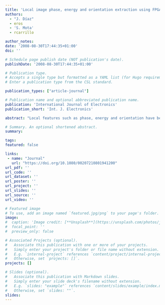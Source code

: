 ```yaml
---
title: 'Local image phase, energy and orientation extraction using FPGAs'
authors:
  - "J. Díaz"
  - eros
  - 'S. Mota'
  - rcarrillo

author_notes:
date: '2008-08-30T17:44:35+01:00'
doi: ''

# Schedule page publish date (NOT publication's date).
publishDate: '2008-08-30T17:44:35+01:00'

# Publication type.
# Accepts a single type but formatted as a YAML list (for Hugo requirements).
# Enter a publication type from the CSL standard.

publication_types: ["article-journal"]

# Publication name and optional abbreviated publication name.
publication: 'International Journal of Electronics'
publication_short: 'Int. J. Electronics'

abstract: "Local features such as phase, energy and orientation have been widely used in the literature for multiple computer vision applications such as edge detection, texture analysis, motion estimation, depth computation, etc. They can be computed using wavelet image decomposing based on Quadrature filters tuned at different scales and orientations. Although this represents a very powerful image analysis technique, its feasibility for real-time domain applications is still beyond current computer capabilities due to the high demand of computational resources. In this article, we present an architecture developed for real-time processing of these features using reconfigurable hardware. Although, to the best of our knowledge, previous implementations of Gabor or steerable filters on chip already exist, none of them provides energy, phase, and orientation information at the same time. We show how to implement quadrature filters based on Gaussian derivatives. We develop a hardware friendly technique to interpolate between a multi-oriented filter bank to compute features at their main orientation which has not been used before. We finally describe the system resource requirements, performance and some system illustrative results."

# Summary. An optional shortened abstract.
summary:

tags:
featured: false

links:
 - name: "Journal"
   url: "https://doi.org/10.1080/00207210801941200"
url_pdf: ''
url_code: ''
url_dataset: ''
url_poster: ''
url_project: ''
url_slides: ''
url_source: ''
url_video: ''

# Featured image
# To use, add an image named `featured.jpg/png` to your page's folder.
image:
#  caption: 'Image credit: [**Unsplash**](https://unsplash.com/photos/jdD8gXaTZsc)'
#  focal_point: ''
#  preview_only: false

# Associated Projects (optional).
#   Associate this publication with one or more of your projects.
#   Simply enter your project's folder or file name without extension.
#   E.g. `internal-project` references `content/project/internal-project/index.md`.
#   Otherwise, set `projects: []`.
projects: []

# Slides (optional).
#   Associate this publication with Markdown slides.
#   Simply enter your slide deck's filename without extension.
#   E.g. `slides: "example"` references `content/slides/example/index.md`.
#   Otherwise, set `slides: ""`.
slides:
---
```

